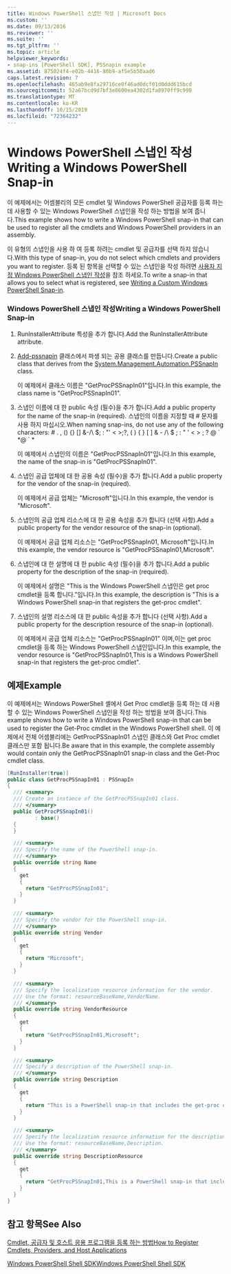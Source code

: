 ```yaml
---
title: Windows PowerShell 스냅인 작성 | Microsoft Docs
ms.custom: ''
ms.date: 09/13/2016
ms.reviewer: ''
ms.suite: ''
ms.tgt_pltfrm: ''
ms.topic: article
helpviewer_keywords:
- snap-ins [PowerShell SDK], PSSnapin example
ms.assetid: 875024f4-e02b-4416-80b9-af5e5b50aad6
caps.latest.revision: 7
ms.openlocfilehash: 465ab9e8fa29716ce0f46ad0dcf01d0ddd615bcd
ms.sourcegitcommit: 52a67bcd9d7bf3e8600ea4302d1fa8970ff9c998
ms.translationtype: MT
ms.contentlocale: ko-KR
ms.lasthandoff: 10/15/2019
ms.locfileid: "72364232"
---
```

# <a name="writing-a-windows-powershell-snap-in"></a><span data-ttu-id="0e95f-102">Windows PowerShell 스냅인 작성</span><span class="sxs-lookup"><span data-stu-id="0e95f-102">Writing a Windows PowerShell Snap-in</span></span>

<span data-ttu-id="0e95f-103">이 예제에서는 어셈블리의 모든 cmdlet 및 Windows PowerShell 공급자를 등록 하는 데 사용할 수 있는 Windows PowerShell 스냅인을 작성 하는 방법을 보여 줍니다.</span><span class="sxs-lookup"><span data-stu-id="0e95f-103">This example shows how to write a Windows PowerShell snap-in that can be used to register all the cmdlets and Windows PowerShell providers in an assembly.</span></span>

<span data-ttu-id="0e95f-104">이 유형의 스냅인을 사용 하 여 등록 하려는 cmdlet 및 공급자를 선택 하지 않습니다.</span><span class="sxs-lookup"><span data-stu-id="0e95f-104">With this type of snap-in, you do not select which cmdlets and providers you want to register.</span></span> <span data-ttu-id="0e95f-105">등록 된 항목을 선택할 수 있는 스냅인을 작성 하려면 [사용자 지정 Windows PowerShell 스냅인 작성](./writing-a-custom-windows-powershell-snap-in.md)을 참조 하세요.</span><span class="sxs-lookup"><span data-stu-id="0e95f-105">To write a snap-in that allows you to select what is registered, see [Writing a Custom Windows PowerShell Snap-in](./writing-a-custom-windows-powershell-snap-in.md).</span></span>

### <a name="writing-a-windows-powershell-snap-in"></a><span data-ttu-id="0e95f-106">Windows PowerShell 스냅인 작성</span><span class="sxs-lookup"><span data-stu-id="0e95f-106">Writing a Windows PowerShell Snap-in</span></span>

1. <span data-ttu-id="0e95f-107">RunInstallerAttribute 특성을 추가 합니다.</span><span class="sxs-lookup"><span data-stu-id="0e95f-107">Add the RunInstallerAttribute attribute.</span></span>

2. <span data-ttu-id="0e95f-108">[Add-pssnapin](/dotnet/api/System.Management.Automation.PSSnapIn) 클래스에서 파생 되는 공용 클래스를 만듭니다.</span><span class="sxs-lookup"><span data-stu-id="0e95f-108">Create a public class that derives from the [System.Management.Automation.PSSnapIn](/dotnet/api/System.Management.Automation.PSSnapIn) class.</span></span>

    <span data-ttu-id="0e95f-109">이 예제에서 클래스 이름은 "GetProcPSSnapIn01"입니다.</span><span class="sxs-lookup"><span data-stu-id="0e95f-109">In this example, the class name is "GetProcPSSnapIn01".</span></span>

3. <span data-ttu-id="0e95f-110">스냅인 이름에 대 한 public 속성 (필수)을 추가 합니다.</span><span class="sxs-lookup"><span data-stu-id="0e95f-110">Add a public property for the name of the snap-in (required).</span></span> <span data-ttu-id="0e95f-111">스냅인의 이름을 지정할 때 # 문자를 사용 하지 마십시오.</span><span class="sxs-lookup"><span data-stu-id="0e95f-111">When naming snap-ins, do not use any of the following characters: # .</span></span> <span data-ttu-id="0e95f-112">, () {} [] &-/\ $; : "' \< >;?</span><span class="sxs-lookup"><span data-stu-id="0e95f-112">, ( ) { } [ ] & - /\ $ ; : " ' \< > ; ?</span></span> <span data-ttu-id="0e95f-113">@ \` \*</span><span class="sxs-lookup"><span data-stu-id="0e95f-113">@ \` \*</span></span>

    <span data-ttu-id="0e95f-114">이 예제에서 스냅인의 이름은 "GetProcPSSnapIn01"입니다.</span><span class="sxs-lookup"><span data-stu-id="0e95f-114">In this example, the name of the snap-in is "GetProcPSSnapIn01".</span></span>

4. <span data-ttu-id="0e95f-115">스냅인 공급 업체에 대 한 공용 속성 (필수)을 추가 합니다.</span><span class="sxs-lookup"><span data-stu-id="0e95f-115">Add a public property for the vendor of the snap-in (required).</span></span>

    <span data-ttu-id="0e95f-116">이 예제에서 공급 업체는 "Microsoft"입니다.</span><span class="sxs-lookup"><span data-stu-id="0e95f-116">In this example, the vendor is "Microsoft".</span></span>

5. <span data-ttu-id="0e95f-117">스냅인의 공급 업체 리소스에 대 한 공용 속성을 추가 합니다 (선택 사항).</span><span class="sxs-lookup"><span data-stu-id="0e95f-117">Add a public property for the vendor resource of the snap-in (optional).</span></span>

    <span data-ttu-id="0e95f-118">이 예제에서 공급 업체 리소스는 "GetProcPSSnapIn01, Microsoft"입니다.</span><span class="sxs-lookup"><span data-stu-id="0e95f-118">In this example, the vendor resource is "GetProcPSSnapIn01,Microsoft".</span></span>

6. <span data-ttu-id="0e95f-119">스냅인에 대 한 설명에 대 한 public 속성 (필수)을 추가 합니다.</span><span class="sxs-lookup"><span data-stu-id="0e95f-119">Add a public property for the description of the snap-in (required).</span></span>

    <span data-ttu-id="0e95f-120">이 예제에서 설명은 "This is the Windows PowerShell 스냅인은 get proc cmdlet을 등록 합니다."입니다.</span><span class="sxs-lookup"><span data-stu-id="0e95f-120">In this example, the description is "This is a Windows PowerShell snap-in that registers the get-proc cmdlet".</span></span>

7. <span data-ttu-id="0e95f-121">스냅인의 설명 리소스에 대 한 public 속성을 추가 합니다 (선택 사항).</span><span class="sxs-lookup"><span data-stu-id="0e95f-121">Add a public property for the description resource of the snap-in (optional).</span></span>

    <span data-ttu-id="0e95f-122">이 예제에서 공급 업체 리소스는 "GetProcPSSnapIn01" 이며,이는 get proc cmdlet을 등록 하는 Windows PowerShell 스냅인입니다.</span><span class="sxs-lookup"><span data-stu-id="0e95f-122">In this example, the vendor resource is "GetProcPSSnapIn01,This is a Windows PowerShell snap-in that registers the get-proc cmdlet".</span></span>

## <a name="example"></a><span data-ttu-id="0e95f-123">예제</span><span class="sxs-lookup"><span data-stu-id="0e95f-123">Example</span></span>

<span data-ttu-id="0e95f-124">이 예제에서는 Windows PowerShell 셸에서 Get Proc cmdlet을 등록 하는 데 사용할 수 있는 Windows PowerShell 스냅인을 작성 하는 방법을 보여 줍니다.</span><span class="sxs-lookup"><span data-stu-id="0e95f-124">This example shows how to write a Windows PowerShell snap-in that can be used to register the Get-Proc cmdlet in the Windows PowerShell shell.</span></span> <span data-ttu-id="0e95f-125">이 예제에서 전체 어셈블리에는 GetProcPSSnapIn01 스냅인 클래스와 Get Proc cmdlet 클래스만 포함 됩니다.</span><span class="sxs-lookup"><span data-stu-id="0e95f-125">Be aware that in this example, the complete assembly would contain only the GetProcPSSnapIn01 snap-in class and the Get-Proc cmdlet class.</span></span>

```csharp
[RunInstaller(true)]
public class GetProcPSSnapIn01 : PSSnapIn
{
  /// <summary>
  /// Create an instance of the GetProcPSSnapIn01 class.
  /// </summary>
  public GetProcPSSnapIn01()
         : base()
  {
  }

  /// <summary>
  /// Specify the name of the PowerShell snap-in.
  /// </summary>
  public override string Name
  {
    get
    {
      return "GetProcPSSnapIn01";
    }
  }

  /// <summary>
  /// Specify the vendor for the PowerShell snap-in.
  /// </summary>
  public override string Vendor
  {
    get
    {
      return "Microsoft";
    }
  }

  /// <summary>
  /// Specify the localization resource information for the vendor.
  /// Use the format: resourceBaseName,VendorName.
  /// </summary>
  public override string VendorResource
  {
    get
    {
      return "GetProcPSSnapIn01,Microsoft";
    }
  }

  /// <summary>
  /// Specify a description of the PowerShell snap-in.
  /// </summary>
  public override string Description
  {
    get
    {
      return "This is a PowerShell snap-in that includes the get-proc cmdlet.";
    }
  }

  /// <summary>
  /// Specify the localization resource information for the description.
  /// Use the format: resourceBaseName,Description.
  /// </summary>
  public override string DescriptionResource
  {
    get
    {
      return "GetProcPSSnapIn01,This is a PowerShell snap-in that includes the get-proc cmdlet.";
    }
  }
}
```

## <a name="see-also"></a><span data-ttu-id="0e95f-126">참고 항목</span><span class="sxs-lookup"><span data-stu-id="0e95f-126">See Also</span></span>

[<span data-ttu-id="0e95f-127">Cmdlet, 공급자 및 호스트 응용 프로그램을 등록 하는 방법</span><span class="sxs-lookup"><span data-stu-id="0e95f-127">How to Register Cmdlets, Providers, and Host Applications</span></span>](https://msdn.microsoft.com/en-us/a41e9054-29c8-40ab-bf2b-8ce4e7ec1c8c)

[<span data-ttu-id="0e95f-128">Windows PowerShell Shell SDK</span><span class="sxs-lookup"><span data-stu-id="0e95f-128">Windows PowerShell Shell SDK</span></span>](../windows-powershell-reference.md)
